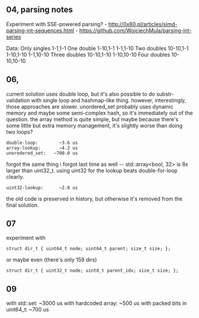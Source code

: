 
## 04, parsing notes

Experiment with SSE-powered parsing?
    - http://0x80.pl/articles/simd-parsing-int-sequences.html
    - https://github.com/WojciechMula/parsing-int-series

Data:
    Only singles        1-1,1-1
    One double          1-10,1-1
                        1-1,1-10
    Two doubles         10-10,1-1
                        1-10,1-10
                        1-1,10-10
    Three doubles       10-10,1-10
                        1-10,10-10
    Four doubles        10-10,10-10

## 06,

current solution uses double loop, but it's also possible to do substr-validation
with single loop and hashmap-like thing. however, interestingly, those approaches
are slower. unordered_set probably uses dynamic memory and maybe some semi-complex
hash, so it's immediately out of the question. the array method is quite simple,
but maybe because there's some little but extra memory management, it's slightly worse
than doing two loops?

    double-loop:        ~3.6 us
    array-lookup:       ~4.2 us
    unoredered_set:   ~700.0 us

forgot the same thing i forgot last time as well -- std::array<bool, 32> is 8x 
larger than uint32_t. using uint32 for the lookup beats double-for-loop clearly.

    uint32-lookup:      ~2.8 us

the old code is preserved in history, but otherwise it's removed from the final
solution.


## 07

experiment with 

    struct dir_t { uint64_t node; uint64_t parent; size_t size; };

or maybe even (there's only 159 dirs)

    struct dir_t { uint32_t node; uint8_t parent_idx; size_t size; };

## 09

with std::set:                  ~3000 us
with hardcoded array<bool>:      ~500 us
with packed bits in uint64_t:    ~700 us

